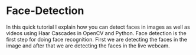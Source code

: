 # Face-Detection
In this quick tutorial I explain how you can detect faces in images as well as videos using Haar Cascades in OpenCV and Python. Face detection is the first step for doing face recognition. First we are detecting the faces in the image and after that we are detecting the faces in the live webcam.
